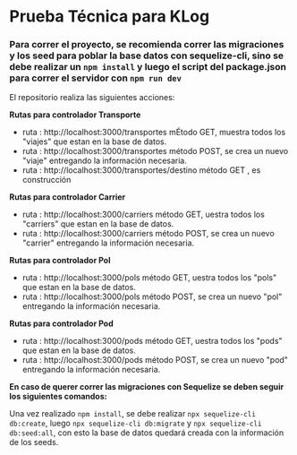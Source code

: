 # Prueba Técnica para KLog

### Para correr el proyecto, se recomienda correr las migraciones y los seed para poblar la base datos con sequelize-cli, sino se debe realizar un `npm install` y luego el script del package.json para correr el servidor con `npm run dev`

El repositorio realiza las siguientes acciones:

**Rutas para controlador Transporte**

- ruta : http://localhost:3000/transportes mÉtodo GET, muestra todos los "viajes" que estan en la base de datos.
- ruta : http://localhost:3000/transportes método POST, se crea un nuevo "viaje" entregando la información necesaria.
- ruta : http://localhost:3000/transportes/destino método GET , es construcción

**Rutas para controlador Carrier**

- ruta : http://localhost:3000/carriers método GET, uestra todos los "carriers" que estan en la base de datos.
- ruta : http://localhost:3000/carriers método POST, se crea un nuevo "carrier" entregando la información necesaria.

**Rutas para controlador Pol**

- ruta : http://localhost:3000/pols método GET, uestra todos los "pols" que estan en la base de datos.
- ruta : http://localhost:3000/pols método POST, se crea un nuevo "pol" entregando la información necesaria.

**Rutas para controlador Pod**

- ruta : http://localhost:3000/pods método GET, uestra todos los "pods" que estan en la base de datos.
- ruta : http://localhost:3000/pods método POST, se crea un nuevo "pod" entregando la información necesaria.


**En caso de querer correr las migraciones con Sequelize se deben seguir los siguientes comandos:**

Una vez realizado `npm install`, se debe realizar `npx sequelize-cli db:create`, luego `npx sequelize-cli db:migrate` y `npx sequelize-cli db:seed:all`, con esto la base de datos quedará creada con la información de los seeds.